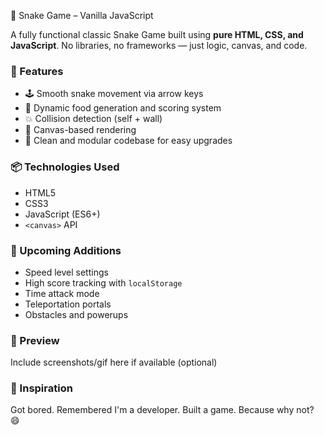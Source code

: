 🐍 Snake Game – Vanilla JavaScript

A fully functional classic Snake Game built using **pure HTML, CSS, and JavaScript**.
No libraries, no frameworks — just logic, canvas, and code.

### 🚀 Features

* 🕹 Smooth snake movement via arrow keys
* 🍎 Dynamic food generation and scoring system
* 💥 Collision detection (self + wall)
* 🎨 Canvas-based rendering
* 🔄 Clean and modular codebase for easy upgrades

### 📦 Technologies Used

* HTML5
* CSS3
* JavaScript (ES6+)
* `<canvas>` API

### 🎯 Upcoming Additions

* Speed level settings
* High score tracking with `localStorage`
* Time attack mode
* Teleportation portals
* Obstacles and powerups

### 📸 Preview

Include screenshots/gif here if available (optional)

### 🧠 Inspiration

Got bored. Remembered I'm a developer. Built a game.
Because why not? 😄
